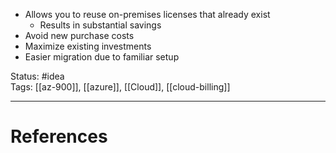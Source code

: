 - ﻿﻿Allows you to reuse on-premises licenses that already exist
	- ﻿﻿Results in substantial savings
- ﻿﻿Avoid new purchase costs
- ﻿﻿Maximize existing investments
- ﻿﻿Easier migration due to familiar setup

Status: #idea  
Tags: [[az-900]], [[azure]], [[Cloud]], [[cloud-billing]]

---
# References